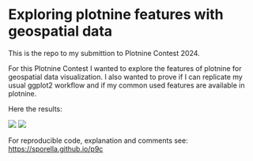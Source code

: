 # Exploring plotnine features with geospatial data

This is the repo to my submittion to Plotnine Contest 2024.

For this Plotnine Contest I wanted to explore the features of plotnine for geospatial data visualization. I also wanted to prove if I can replicate my usual ggplot2 workflow and if my common used features are available in plotnine.

Here the results:

![](https://sporella.github.io/p9c/index_files/figure-html/cell-4-output-1.png)
![](https://sporella.github.io/p9c/index_files/figure-html/cell-5-output-1.png)

For reproducible code, explanation and comments see: https://sporella.github.io/p9c
